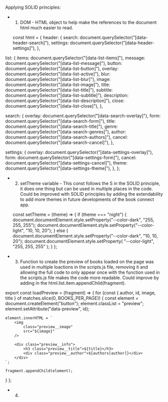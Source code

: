 Applying SOLID principles:

- 1. DOM - HTML object to help make the references to the document html much easier to read.

  const html = {
  header: {
  search: document.querySelector("[data-header-search]"),
  settings: document.querySelector("[data-header-settings]"),
  },

list: {
items: document.querySelector("[data-list-items]"),
message: document.querySelector("[data-list-message]"),
button: document.querySelector("[data-list-button]"),
overlay: document.querySelector("[data-list-active]"),
blur: document.querySelector("[data-list-blur]"),
image: document.querySelector("[data-list-image]"),
title: document.querySelector("[data-list-title]"),
subtitle: document.querySelector("[data-list-subtitle]"),
description: document.querySelector("[data-list-description]"),
close: document.querySelector("[data-list-close]"),
},

search: {
overlay: document.querySelector("[data-search-overlay]"),
form: document.querySelector("[data-search-form]"),
title: document.querySelector("[data-search-title]"),
genre: document.querySelector("[data-search-genres]"),
author: document.querySelector("[data-search-authors]"),
cancel: document.querySelector("[data-search-cancel]"),
},

settings: {
overlay: document.querySelector("[data-settings-overlay]"),
form: document.querySelector("[data-settings-form]"),
cancel: document.querySelector("[data-settings-cancel]"),
theme: document.querySelector("[data-settings-theme]"),
},
};

- 2. setTheme variable - This const follows the S in the SOLID principle, it does one thing but can be used in multiple places in the code. Could be improved with SOLID principles by adding the extendability to add more themes in future developments of the book connect app.

  const setTheme = (theme) => {
  if (theme === "night") {
  document.documentElement.style.setProperty("--color-dark", "255, 255, 255");
  document.documentElement.style.setProperty("--color-light", "10, 10, 20");
  } else {
  document.documentElement.style.setProperty("--color-dark", "10, 10, 20");
  document.documentElement.style.setProperty(
  "--color-light",
  "255, 255, 255"
  );
  }
  };

- 3. Function to create the preview of books loaded on the page was used in multiple loactions in the scripts.js file, removing it and allowing the full code to only appear once with the function used in the scripts.js file makes the code more readable. Could improve by adding in the html.list.item.appendChild(fragment).

export const loadPreview = (fragment) => {
for (const { author, id, image, title } of matches.slice(0, BOOKS_PER_PAGE)) {
const element = document.createElement("button");
element.classList = "preview";
element.setAttribute("data-preview", id);

    element.innerHTML = `
        <img
            class="preview__image"
            src="${image}"
        />

        <div class="preview__info">
            <h3 class="preview__title">${title}</h3>
            <div class="preview__author">${authors[author]}</div>
        </div>
    `;

    fragment.appendChild(element);

}
};

- 4.
